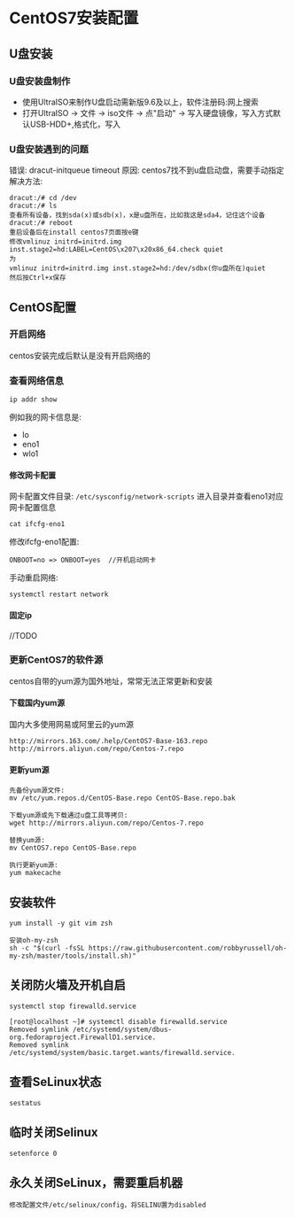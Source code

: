 # CentOS7安装配置
## U盘安装
### U盘安装盘制作
- 使用UltraISO来制作U盘启动需新版9.6及以上，软件注册码:网上搜索
- 打开UltraISO -> 文件 -> iso文件 -> 点"启动" -> 写入硬盘镜像，写入方式默认USB-HDD+,格式化，写入
### U盘安装遇到的问题
错误: dracut-initqueue timeout
原因: centos7找不到u盘启动盘，需要手动指定
解决方法:

```  
dracut:/# cd /dev
dracut:/# ls
查看所有设备，找到sda(x)或sdb(x)，x是u盘所在，比如我这是sda4，记住这个设备
dracut:/# reboot
重启设备后在install centos7页面按e键
修改vmlinuz initrd=initrd.img inst.stage2=hd:LABEL=CentOS\x207\x20x86_64.check quiet
为
vmlinuz initrd=initrd.img inst.stage2=hd:/dev/sdbx(你u盘所在)quiet
然后按Ctrl+x保存
```


## CentOS配置
### 开启网络
centos安装完成后默认是没有开启网络的<br>
### 查看网络信息

```
ip addr show
```

例如我的网卡信息是:
- lo
- eno1
- wlo1

#### 修改网卡配置
网卡配置文件目录: `/etc/sysconfig/network-scripts`
进入目录并查看eno1对应网卡配置信息

```
cat ifcfg-eno1
```

修改ifcfg-eno1配置: 

```
ONBOOT=no => ONBOOT=yes  //开机启动网卡
```

手动重启网络:

```
systemctl restart network
```

#### 固定ip
//TODO

### 更新CentOS7的软件源
centos自带的yum源为国外地址，常常无法正常更新和安装
#### 下载国内yum源
国内大多使用网易或阿里云的yum源

```
http://mirrors.163.com/.help/CentOS7-Base-163.repo
http://mirrors.aliyun.com/repo/Centos-7.repo
```

#### 更新yum源

```
先备份yum源文件:
mv /etc/yum.repos.d/CentOS-Base.repo CentOS-Base.repo.bak

下载yum源或先下载通过u盘工具等拷贝:
wget http://mirrors.aliyun.com/repo/Centos-7.repo

替换yum源:
mv CentOS7.repo CentOS-Base.repo

执行更新yum源:
yum makecache
```

## 安装软件

```
yum install -y git vim zsh

安装oh-my-zsh
sh -c "$(curl -fsSL https://raw.githubusercontent.com/robbyrussell/oh-my-zsh/master/tools/install.sh)"
```

## 关闭防火墙及开机自启

```
systemctl stop firewalld.service
```

```
[root@localhost ~]# systemctl disable firewalld.service 
Removed symlink /etc/systemd/system/dbus-org.fedoraproject.FirewallD1.service.
Removed symlink /etc/systemd/system/basic.target.wants/firewalld.service.
```

## 查看SeLinux状态

```
sestatus
```

## 临时关闭Selinux

```
setenforce 0
```

## 永久关闭SeLinux，需要重启机器

```
修改配置文件/etc/selinux/config，将SELINU置为disabled
```